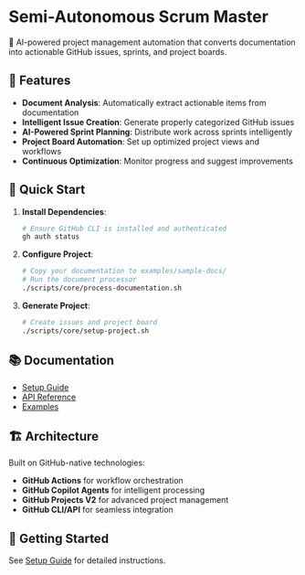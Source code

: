 # Semi-Autonomous Scrum Master

🤖 AI-powered project management automation that converts documentation into actionable GitHub issues, sprints, and project boards.

## 🎯 Features

- **Document Analysis**: Automatically extract actionable items from documentation
- **Intelligent Issue Creation**: Generate properly categorized GitHub issues
- **AI-Powered Sprint Planning**: Distribute work across sprints intelligently
- **Project Board Automation**: Set up optimized project views and workflows
- **Continuous Optimization**: Monitor progress and suggest improvements

## 🚀 Quick Start

1. **Install Dependencies**:
   ```bash
   # Ensure GitHub CLI is installed and authenticated
   gh auth status
   ```

2. **Configure Project**:
   ```bash
   # Copy your documentation to examples/sample-docs/
   # Run the document processor
   ./scripts/core/process-documentation.sh
   ```

3. **Generate Project**:
   ```bash
   # Create issues and project board
   ./scripts/core/setup-project.sh
   ```

## 📚 Documentation

- [Setup Guide](docs/setup-guide.md)
- [API Reference](docs/api-reference.md)
- [Examples](docs/examples/)

## 🏗️ Architecture

Built on GitHub-native technologies:
- **GitHub Actions** for workflow orchestration
- **GitHub Copilot Agents** for intelligent processing
- **GitHub Projects V2** for advanced project management
- **GitHub CLI/API** for seamless integration

## 🎉 Getting Started

See [Setup Guide](docs/setup-guide.md) for detailed instructions.
